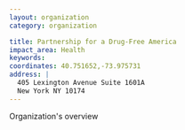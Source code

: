 ```yaml
---
layout: organization
category: organization

title: Partnership for a Drug-Free America
impact_area: Health
keywords: 
coordinates: 40.751652,-73.975731
address: |
  405 Lexington Avenue Suite 1601A
  New York NY 10174
---
```

Organization's overview
